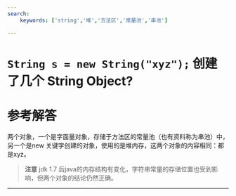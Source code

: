 ```yaml
---
search:
    keywords: ['string','堆','方法区','常量池','串池']

---
```



# `String s = new String("xyz");` 创建了几个 String Object? 

# 参考解答

两个对象，一个是字面量对象，存储于方法区的常量池（也有资料称为串池）中，另一个是new 关键字创建的对象，使用的是堆内存，这两个对象的内容相同：都是xyz。

> **注意**
jdk 1.7 后java的内存结构有变化，字符串常量的存储位置也受到影响，但两个对象的结论仍然正确。

---

